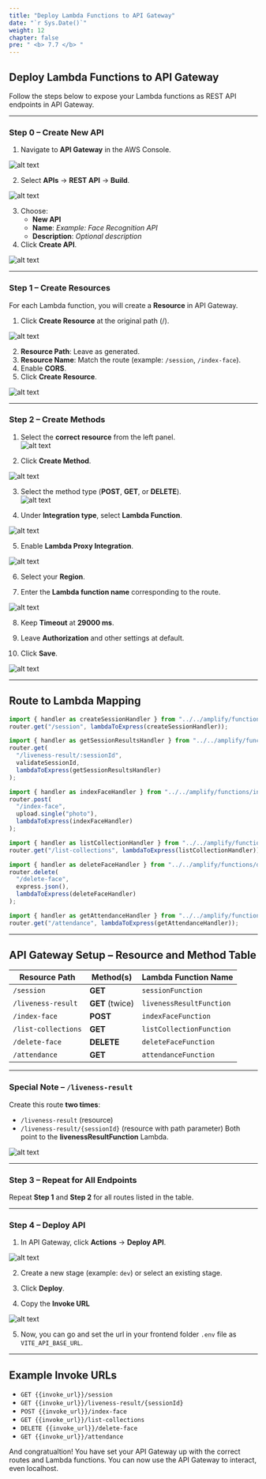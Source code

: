 ```yaml
---
title: "Deploy Lambda Functions to API Gateway"
date: "`r Sys.Date()`"
weight: 12
chapter: false
pre: " <b> 7.7 </b> "
---
```


## Deploy Lambda Functions to API Gateway

Follow the steps below to expose your Lambda functions as REST API endpoints in API Gateway.

---

### Step 0 – Create New API

1. Navigate to **API Gateway** in the AWS Console.

![alt text](image.png)

2. Select **APIs** → **REST API** → **Build**.

![alt text](image-1.png)

3. Choose:
   - **New API**
   - **Name**: _Example: Face Recognition API_
   - **Description**: _Optional description_
4. Click **Create API**.

![alt text](image-2.png)

---

### Step 1 – Create Resources

For each Lambda function, you will create a **Resource** in API Gateway.

1. Click **Create Resource** at the original path (/).

![alt text](image-3.png)

2. **Resource Path**: Leave as generated.
3. **Resource Name**: Match the route (example: `/session`, `/index-face`).
4. Enable **CORS**.
5. Click **Create Resource**.

![alt text](image-4.png)

---

### Step 2 – Create Methods

1. Select the **correct resource** from the left panel.  
   ![alt text](image-5.png)

2. Click **Create Method**.

![alt text](image-6.png)

3. Select the method type (**POST**, **GET**, or **DELETE**).  
   ![alt text](image-7.png)

4. Under **Integration type**, select **Lambda Function**.

![alt text](image-8.png)

5. Enable **Lambda Proxy Integration**.

![alt text](image-9.png)

6. Select your **Region**.

7. Enter the **Lambda function name** corresponding to the route.

![alt text](image-10.png)

8. Keep **Timeout** at **29000 ms**.

9. Leave **Authorization** and other settings at default.

10. Click **Save**.

![alt text](image-11.png)

---

## Route to Lambda Mapping

```javascript
import { handler as createSessionHandler } from "../../amplify/functions/sessionFunction/handler.js";
router.get("/session", lambdaToExpress(createSessionHandler));

import { handler as getSessionResultsHandler } from "../../amplify/functions/livenessResultFunction/handler.js";
router.get(
  "/liveness-result/:sessionId",
  validateSessionId,
  lambdaToExpress(getSessionResultsHandler)
);

import { handler as indexFaceHandler } from "../../amplify/functions/indexFaceFunction/handler.js";
router.post(
  "/index-face",
  upload.single("photo"),
  lambdaToExpress(indexFaceHandler)
);

import { handler as listCollectionHandler } from "../../amplify/functions/listCollectionFunction/handler.js";
router.get("/list-collections", lambdaToExpress(listCollectionHandler));

import { handler as deleteFaceHandler } from "../../amplify/functions/deleteFaceFunction/handler.js";
router.delete(
  "/delete-face",
  express.json(),
  lambdaToExpress(deleteFaceHandler)
);

import { handler as getAttendanceHandler } from "../../amplify/functions/attendanceFunction/handler.js";
router.get("/attendance", lambdaToExpress(getAttendanceHandler));
```

---

## API Gateway Setup – Resource and Method Table

| Resource Path       | Method(s)       | Lambda Function Name     |
| ------------------- | --------------- | ------------------------ |
| `/session`          | **GET**         | `sessionFunction`        |
| `/liveness-result`  | **GET** (twice) | `livenessResultFunction` |
| `/index-face`       | **POST**        | `indexFaceFunction`      |
| `/list-collections` | **GET**         | `listCollectionFunction` |
| `/delete-face`      | **DELETE**      | `deleteFaceFunction`     |
| `/attendance`       | **GET**         | `attendanceFunction`     |

---

### Special Note – `/liveness-result`

Create this route **two times**:

- `/liveness-result` (resource)
- `/liveness-result/{sessionId}` (resource with path parameter)
  Both point to the **livenessResultFunction** Lambda.

![alt text](image-12.png)

---

### Step 3 – Repeat for All Endpoints

Repeat **Step 1** and **Step 2** for all routes listed in the table.

---

### Step 4 – Deploy API

1. In API Gateway, click **Actions** → **Deploy API**.

![alt text](image-13.png)

2. Create a new stage (example: `dev`) or select an existing stage.

3. Click **Deploy**.

4. Copy the **Invoke URL**

![alt text](image-14.png)

5. Now, you can go and set the url in your frontend folder `.env` file as `VITE_API_BASE_URL`.

---

## Example Invoke URLs

- `GET {{invoke_url}}/session`
- `GET {{invoke_url}}/liveness-result/{sessionId}`
- `POST {{invoke_url}}/index-face`
- `GET {{invoke_url}}/list-collections`
- `DELETE {{invoke_url}}/delete-face`
- `GET {{invoke_url}}/attendance`

And congratualtion! You have set your API Gateway up with the correct routes and Lambda functions. You can now use the API Gateway to interact, even localhost.
